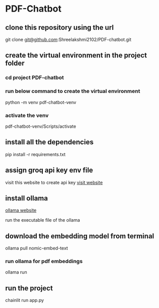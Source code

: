 
# PDF-Chatbot
 
 ## clone this repository using the url
 git clone git@github.com:Shreelakshmi2102/PDF-chatbot.git

 ## create the virtual environment in the project folder

 ### cd project PDF-chatbot
 ### run below command to create the virtual environment
 python -m venv pdf-chatbot-venv
 ### activate the venv
 pdf-chatbot-venv/Scripts/activate

## install all the dependencies
pip install -r requirements.txt

## assign groq api key env file
visit this website to create api key 
[visit website](https://console.groq.com/keys)

## install ollama
[ollama website](https://ollama.com/download)

run the executable file of the ollama

## download the embedding model from terminal
ollama pull nomic-embed-text
 ### run ollama for pdf embeddings
 ollama run

## run the project  
chainlit run app.py






